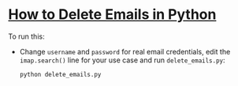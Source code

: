 # [How to Delete Emails in Python]()
To run this:
- Change `username` and `password` for real email credentials, edit the `imap.search()` line for your use case and run `delete_emails.py`:
    ```
    python delete_emails.py
    ```